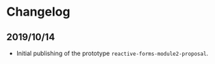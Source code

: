 # Changelog

## 2019/10/14

- Initial publishing of the prototype `reactive-forms-module2-proposal`.
